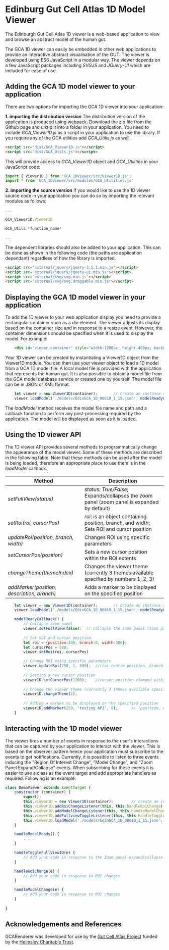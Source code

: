# Edinburg Gut Cell Atlas 1D Model Viewer

The Edinburgh Gut Cell Atlas 1D viewer is a web-based application to view and browse an abstract model of the human gut. 

The GCA 1D viewer can easily be embedded in other web applications to provide an interactive abstract visualisation of the GUT.
The viewer is developed using ES6 JavaScript in a modular way. 
The viewer depends on a few JavaScript packages including *SVGJS* and *JQuery-UI* which are included for ease of use.


## Adding the GCA 1D model viewer to your application

There are two options for importing the GCA 1D viewer into your application:

**1. importing the distribution version**
The distribution version of the application is produced using webpack. Download the zip file from the Github page and unzip it into a folder in your application.
You need to include *GCA_Viewer1D.js* as a script in your application to use the library. If you require any of the GCA utilities add *GCA_Utilis.js* as well.

```html
<script src="dist/GCA_Viewer1D.js"></script>
<script src="dist/GCA_Utils.js"></script>
```

This will provide  access to *GCA_Viewer1D* object and *GCA_Utilities* in your JavaScript code:
	
```javascript
import { Viewer1D } from 'GCA_1DViewer/src/Viewer1D.js';
import * from 'GCA_1DViewer/src/modules/GCA_Utilities.js'

```

**2. importing the source version**
If you would like to use the 1D viewer source code in your application you can do so by importing the relevant modules as follows:

```javascript
...

GCA_Viewer1D.Viewer1D

GCA_Utils.*function_name*

...

```

The dependent libraries should also be added to your application. This can be done as shown in the following code (the paths are application dependant) regardless of how the library is imported. 


```html
<script src="external/jquery/jquery-3.5.1.min.js"></script>
<script src="external/jquery/jquery-ui.min.js"></script>
<script src="external/svg/svg.min.js"></script>
<script src="external/svg/svg.draggable.min.js"></script>
```

## Displaying the GCA 1D model viewer in your application
To add the 1D viewer to your web application display you need to provide a rectangular container such as a *div* element. The viewer adjusts its display based on the container size and in response to a resize event. However, the container dimensions should be specified when it is used to display the model.
For example:

```html
	<div id="viewer-container" style="width:1200px; height:400px; background-color:#777">	
```

Your 1D viewer can be created by instantiating a Viewer1D object from the Viewer1D module. You can then use your viewer object to load a 1D model from a GCA 1D model file. A local model file is provided with the application that represents the human gut. It is also possible to obtain a model file from the GCA model database service or created one by yourself. The model file can be in JSON or XML format.

```javascript
	let viewer = new Viewer1D(container);		// Create an instance of the 1D viewer 
	viewer.loadModel('./models/EdinGCA_1D_00010_1_15.json', modelReadyCallback())  // Load and display a 1D model and set a callback for any required post load processing  
```
The *loadModel* method receives the model file name and path and a callback function to perform any post-processing required by the application.
The model will be displayed as soon as it is loaded.
  
## Using the 1D viewer API 
The 1D viewer API provides several methods to programmatically change the appearance of the model viewer. Some of these methods are described in the following table. Note that these methods can be used after the model is being loaded, therefore an appropriate place to use them is in the *loadModel* callback.


| Method    | Description |
| --------- | ----------- |
| *setFullView(status)*	| *status: True/False*;  Expands/collapses the zoom panel (zoom panel is expanded by default) | 
| *setRoi(roi, cursorPos)* | *roi*: is an object containing position, branch, and width; Sets ROI and cursor position |
| *updateRoi(position, branch, width)* | Changes ROI using specific parameters |
| *setCursorPos(position)* | Sets a new cursor position within the ROI extents |
| *changeTheme(themeIndex)* | Changes the viewer theme (currently 3 themes available specified by numbers 1, 2, 3) |
| *addMarker(position, description, branch)* | Adds a marker to be displayed on the specified position |

		
```javascript
	let viewer = new Viewer1D(container);		// Create an instance of the 1D viewer 
	viewer.loadModel('./models/EdinGCA_1D_00010_1_15.json', modelReadyCallback())  // Load and display a 1D model and set a callback for any required post load processing  

	modelReadyCallback() {
		// Collapse zoom panel
		viewer.setFullView(false);	// collapse the zoom panel (zoom panel is expanded by default) 
		
		// Set ROI and cursor position
		let roi = {position:400, branch:0, width:300};
		let cursorPos = 500;
		viewer.setRoi(roi, cursorPos)

		// Change ROI using specific parameters
		viewer.updateRoi(750, 1, 800);  //(roi centre position, branch index:0/1, roi width)
		
		// Setting a new cursor position
		viewer1D.setCursorPos(1200);    //cursor position clamped within the  ROI extents
		
		// Change the viewer theme (currently 3 themes available specified by numbers 1, 2, 3)
		viewer1D.changeTheme(1);
	
		// Adding a marker to be displayed on the specified position 
		viewer1D.addMarker(250, 'testing API', 0);		// (position, description, branch index [0:colon/1:ileum]))
	}
```


## Interacting with the 1D model viewer
The viewer fires a number of events in response to the user's interactions that can be captured by your application to interact with the viewer. This is based on the observer pattern hence your application must subscribe to the events to get notifications.
Currently, it is possible to listen to three events inducing the "Region Of Interest Change", "Model Change", and "Zoom Panel Expand/Collapse" events. When subscribing for these events it is easier to use a class as the event target and add appropriate handlers as required. Following is an example:


```javascript
class DemoViewer extends EventTarget {
	constructor (container) {
		super();
		this.viewer1D = new Viewer1D(container);		// Create an instance of the 1D viewer 
		this.viewer1D.addRoiChangeListener(this, this.handleRoiChange);			// (optional) adding a handler for region of interest change events
		this.viewer1D.addModelChangeListener(this, this.handleModelChange);     // (optional) adding a handler for model change events 
		this.viewer1D.addFullviewToggleListener(this, this.handleToggleFullView1D);   // (optional) adding a handler for handling zoom panel expand/collapse events   
		this.viewer1D.loadModel('./models/EdinGCA_1D_00010_1_15.json', this.handleModelReady.bind(this))  // Load and display a 1D model and set a callback for any required post load processing  
	}

	handleModelReady() {
		. . .
	}

	handleToggleFullView1D(e) {
		// Add your code in response to the Zoom panel expand/collapse
	}

	handleRoiChange(e) {
		// Add your code in response to ROI changes
	}

	handleModelChange(e) {
		// Add your code in response to ROI changes
	}
		
}
```

## Acknowledgements and References

GCARenderer was developed for use by the
<a
href="https://www.ed.ac.uk/comparative-pathology/the-gut-cell-atlas-project">
Gut Cell Atlas Project</a>
funded by the
<a
href="https://helmsleytrust.org/">
Helmsley Charitable Trust</a>.

